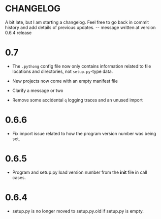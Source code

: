 CHANGELOG
=========

A bit late, but I am starting a changelog. Feel free to go back
in commit history and add details of previous updates.
-- message written at version 0.6.4 release

# 0.7

*   The `.pythong` config file now only contains information related
    to file locations and directories, not `setup.py`-type data.

*   New projects now come with an empty manifest file

*   Clarify a message or two

*   Remove some accidental `q` logging traces and an unused import

# 0.6.6

*   Fix import issue related to how the program version number was
    being set.

# 0.6.5

*   Program and setup.py load version number from the __init__ file
    in call cases.

# 0.6.4

*   setup.py is no longer moved to setup.py.old if setup.py is empty.
